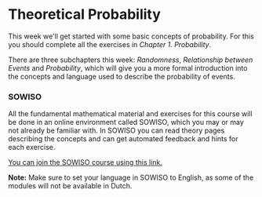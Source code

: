 
# Theoretical Probability

This week we'll get started with some basic concepts of probability. For this
you should complete all the exercises in *Chapter 1. Probability*.

There are three subchapters this week: *Randomness*, *Relationship between Events*
and *Probability*, which will give you a more formal introduction into the
concepts and language used to describe the probability of events.

### SOWISO

All the fundamental mathematical material and exercises for this course will be
done in an online environment called SOWISO, which you may or may not already
be familiar with. In SOWISO you can read theory pages describing the concepts
and can get automated feedback and hints for each exercise.

[You can join the SOWISO course using this link.](https://uva.sowiso.nl/saml/surf/ZW5yb2xsL0dpb0xIeU1XdXNKZ3hlQUQ:)

**Note:** Make sure to set your language in SOWISO to English, as some of the
modules will not be available in Dutch.

